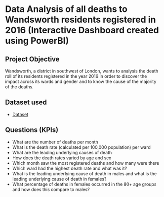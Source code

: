 # Data Analysis of all deaths to Wandsworth residents registered in 2016 (Interactive Dashboard created using PowerBI)
## Project Objective
Wandsworth, a district in southwest of London, wants to analysis the death roll of its residents registered in the year 2016 in order to discover the impact across its wards and gender and to know the cause of the majority of the deaths.

## Dataset used 
- <a href="https://github.com/Obabtd/My_Project_Work/blob/main/Wandsworth%20county%20Data.xlsx">Dataset</a>

## Questions (KPIs) 
- What are the number of deaths per month
- What is the death rate (calculated per 100,000 population) per ward
- What are the leading underlying causes of death
- How does the death rates varied by age and sex
- Which month saw the most registered deaths and how many were there
- Which ward had the highest death rate and what was it?
- What is the leading underlying cause of death in males and what is the leading underlying cause of death in females?
- What percentage of deaths in females occurred in the 80+ age groups and how does this compare to males?

